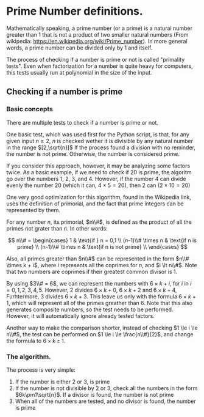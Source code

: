 # Prime Number definitions.
Mathematically speaking, a prime number (or a prime) is a natural number greater than 1 that is not a product of two smaller natural numbers (From wikipedia: https://en.wikipedia.org/wiki/Prime_number). In more general words, a prime number can be divided only by 1 and itself. 

The process of checking if a number is prime or not is called "primality tests". Even when factorization for a number is quite heavy for computers, this tests usually run at polynomial in the size of the input.

## Checking if a number is prime

### Basic concepts

There are multiple tests to check if a number is prime or not. 

One basic test, which was used first for the Python script, is that, for any given input $n \ge 2$, $n$ is checked wether it is divisible by any natural number in the range $[2,\sqrt{n}]$ If the process found a division with no reminder, the number is not prime. Otherwise, the number is considered prime. 

If you consider this approach, however, it may be analyzing some factors twice. As a basic example, if we need to check if 20 is prime, the algoritm go over the numbers 1, 2, 3, and 4. However, if the number 4 can divide evenly the number 20 (which it can, $4 \times 5 = 20$), then 2 can ($2 \times 10 = 20$)

One very good optimization for this algorithm, found in the Wikipedia link, uses the definition of primorial, and the fact that prime integers can be represented by them. 

For any number $n$, its primorial, $n\\#$, is defined as the product of all the primes not grater than $n$. In other words:

$$
n\\# = \begin{cases}
        1 & \text{if } n = 0,1 \\
        (n-1)\\# \times n & \text{if n is prime} \\
        (n-1)\\# \times n & \text{if n is not prime} \\
    \end{cases}
$$

Also, all primes greater than $n\\#$ can be represented in the form $n\\# \times k + i$, where $i$ represents all the coprimes for $n$, and $i \lt n\\#$. Note that two numbers are coprimes if their greatest common divisor is 1. 

By using $3\\# = 6$, we can represent the numbers with $6 \times k + i$, for $i$ in $i = 0,1,2,3,4,5$. However, $2$ divides $6 \times k + 0$, $6 \times k + 2$ and $6 \times k + 4$, Furhtermore, $3$ divides $6 \times k + 3$. This leave us only with the formula  $6 \times k + 1$, which will represent all of the primes greather than 6. Note that this also generates composite numbers, so the test needs to be performed. However, it will automatically ignore already tested factors. 

Another way to make the comparison shorter, instead of checking $1 \le i \le n\\#$, the test can be performed on $1 \le i \le \frac{n\\#}{2}$, and change the formula to $6 \times k \pm 1$. 

### The algorithm. 

The process is very simple: 
1. If the number is either 2 or 3, is prime
2. If the number is not divisible by 2 or 3, check all the numbers in the form $6k\pm1\sqrt{n}$. If a divisor is found, the number is not prime
3. When all of the numbers are tested, and no divisor is found, the number is prime
